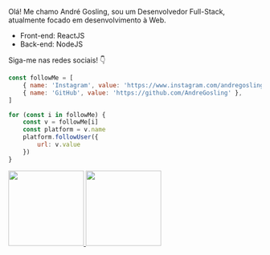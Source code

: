Olá! Me chamo André Gosling, sou um Desenvolvedor Full-Stack, atualmente focado em desenvolvimento à Web.

* Front-end: ReactJS
* Back-end: NodeJS

Siga-me nas redes sociais! 👇
```js
const followMe = [
    { name: 'Instagram', value: 'https://www.instagram.com/andregosling_/' },
    { name: 'GitHub', value: 'https://github.com/AndreGosling' },
]

for (const i in followMe) {
    const v = followMe[i]
    const platform = v.name
    platform.followUser({
        url: v.value
    })
}
```

<div>
  <a href="https://github.com/andregosling">
  <img height="150em" src="https://github-readme-stats.vercel.app/api?username=andregosling&show_icons=true&theme=dark&include_all_commits=true&count_private=true%22/%3E">
  <img height="150em" src="https://github-readme-stats.vercel.app/api/top-langs/?username=andregosling&layout=compact&langs_count=7&theme=dark"
</div>





